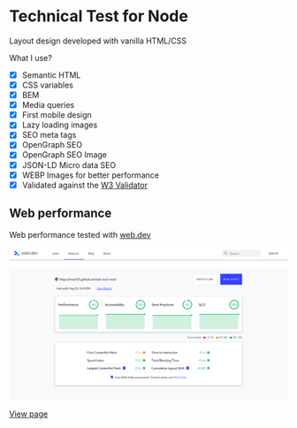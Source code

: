 # Technical Test for Node

Layout design developed with vanilla HTML/CSS

What I use?

- [x] Semantic HTML
- [x] CSS variables
- [x] BEM
- [x] Media queries
- [x] First mobile design
- [x] Lazy loading images
- [x] SEO meta tags
- [x] OpenGraph SEO
- [x] OpenGraph SEO Image
- [x] JSON-LD Micro data SEO
- [x] WEBP Images for better performance
- [x] Validated against the [W3 Validator](https://validator.w3.org/nu/?showsource=yes&showoutline=yes&showimagereport=yes&checkerrorpages=yes&useragent=Validator.nu%2FLV+http%3A%2F%2Fvalidator.w3.org%2Fservices&acceptlanguage=&doc=https%3A%2F%2Fmax131.github.io%2Fnodo-tech-test%2F)

## Web performance

Web performance tested with [web.dev](https://web.dev/measure/)

![Performance](performance.png)

[View page](https://max131.github.io/nodo-tech-test)
